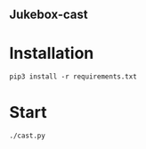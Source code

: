Jukebox-cast
------------

# Installation

    pip3 install -r requirements.txt

# Start

    ./cast.py
